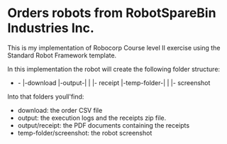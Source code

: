 # Orders robots from RobotSpareBin Industries Inc.

This is my implementation of Robocorp Course level II exercise using the Standard Robot Framework template.

In this implementation the robot will create the following folder structure:

- <project root> -
                 |-download
                 |-output-|
                 |        |- receipt
                 |-temp-folder-|
                 |             |- screenshot

Into that folders youll'find:
- download: the order CSV file
- output: the execution logs and the receipts zip file.
- output/receipt: the PDF documents containing the receipts
- temp-folder/screenshot: the robot screenshot

